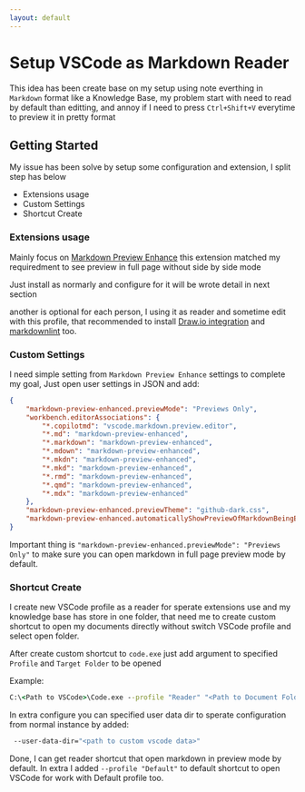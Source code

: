 ```yaml
---
layout: default
---
```

# Setup VSCode as Markdown Reader

This idea has been create base on my setup using note everthing in `Markdown` format like a Knowledge Base, my problem start with need to read by default than editting, and annoy if I need to press `Ctrl+Shift+V` everytime to preview it in pretty format

## Getting Started

My issue has been solve by setup some configuration and extension, I split step has below

- Extensions usage
- Custom Settings
- Shortcut Create

### Extensions usage

Mainly focus on [Markdown Preview Enhance](https://marketplace.visualstudio.com/items?itemName=shd101wyy.markdown-preview-enhanced) this extension matched my requiredment to see preview in full page without side by side mode

Just install as normarly and configure for it will be wrote detail in next section

another is optional for each person, I using it as reader and sometime edit with this profile, that recommended to install [Draw.io integration](https://marketplace.visualstudio.com/items?itemName=hediet.vscode-drawio) and [markdownlint](https://marketplace.visualstudio.com/items?itemName=DavidAnson.vscode-markdownlint) too.

### Custom Settings

I need simple setting from `Markdown Preview Enhance` settings to complete my goal, Just open user settings in JSON and add:

```json
{
    "markdown-preview-enhanced.previewMode": "Previews Only",
    "workbench.editorAssociations": {
        "*.copilotmd": "vscode.markdown.preview.editor",
        "*.md": "markdown-preview-enhanced",
        "*.markdown": "markdown-preview-enhanced",
        "*.mdown": "markdown-preview-enhanced",
        "*.mkdn": "markdown-preview-enhanced",
        "*.mkd": "markdown-preview-enhanced",
        "*.rmd": "markdown-preview-enhanced",
        "*.qmd": "markdown-preview-enhanced",
        "*.mdx": "markdown-preview-enhanced"
    },
    "markdown-preview-enhanced.previewTheme": "github-dark.css",
    "markdown-preview-enhanced.automaticallyShowPreviewOfMarkdownBeingEdited": true
}
```

Important thing is `"markdown-preview-enhanced.previewMode": "Previews Only"` to make sure you can open markdown in full page preview mode by default.

### Shortcut Create

I create new VSCode profile as a reader for sperate extensions use and my knowledge base has store in one folder, that need me to create custom shortcut to open my documents directly without switch VSCode profile and select open folder.

After create custom shortcut to `code.exe` just add argument to specified `Profile` and `Target Folder` to be opened

Example:

```cmd
C:\<Path to VSCode>\Code.exe --profile "Reader" "<Path to Document Folder>"
```

In extra configure you can specified user data dir to sperate configuration from normal instance by added:

```cmd
 --user-data-dir="<path to custom vscode data>"
```

Done, I can get reader shortcut that open markdown in preview mode by default. In extra I added `--profile "Default"` to default shortcut to open VSCode for work with Default profile too.
